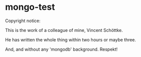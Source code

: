mongo-test
==========

Copyright notice:

This is the work of a colleague of mine, Vincent Schöttke.

He has written the whole thing within two hours or maybe three.

And, and without any 'mongodb' background. Respekt!


